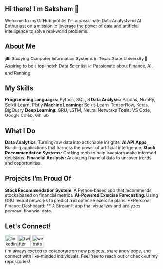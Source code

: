 ## Hi there! I'm Saksham 👋
Welcome to my GitHub profile! I'm a passionate Data Analyst and AI Enthusiast on a mission to leverage the power of data and artificial intelligence to solve real-world problems.

## About Me
🎓 Studying Computer Information Systems in Texas State University
💼 Aspiring to be a top-notch Data Scientist
📈 Passionate about Finance, AI, and Running

## My Skills
**Programming Languages:** Python, SQL, R
**Data Analysis:** Pandas, NumPy, Scikit-Learn, Plotly
**Machine Learning:** Scikit-Learn, TensorFlow, Keras, BigQuery
**Deep Learning:** GRU, LSTM, Neural Networks
**Tools:** VS Code, Google Colab, GitHub

## What I Do
**Data Analytics:** Turning raw data into actionable insights.
**AI API Apps:** Building applications that harness the power of artificial intelligence.
**Stock Recommendation Systems:** Crafting tools to help investors make informed decisions.
**Financial Analysis:** Analyzing financial data to uncover trends and opportunities.

## Projects I'm Proud Of
**Stock Recommendation System:** A Python-based app that recommends stocks based on financial metrics.
**AI-Powered Exercise Forecasting:** Using GRU neural networks to predict and optimize exercise plans.
**Personal Finance Dashboard: ** A Streamlit app that visualizes and analyzes personal financial data.

## Let's Connect! 
[<img src='https://cdn.jsdelivr.net/npm/simple-icons@3.0.1/icons/linkedin.svg' alt='linkedin' height='40'>](https://www.linkedin.com/in/saksham-adhikari-4727571b5/) 
[<img src='https://cdn.jsdelivr.net/npm/simple-icons@3.0.1/icons/twitter.svg' alt='twitter' height='40'>](https://twitter.com/Saksham_adh) 
[<img src='https://cdn.jsdelivr.net/npm/simple-icons@3.0.1/icons/icloud.svg' alt='website' height='40'>](https://thefinfinity.com/)  
I'm always excited to collaborate on new projects, share knowledge, and connect with like-minded individuals. Feel free to reach out or check out my repositories!

